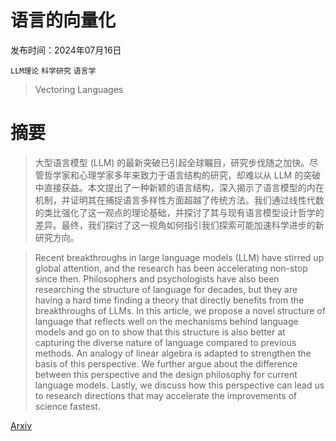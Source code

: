 # 语言的向量化

发布时间：2024年07月16日

`LLM理论` `科学研究` `语言学`

> Vectoring Languages

# 摘要

> 大型语言模型 (LLM) 的最新突破已引起全球瞩目，研究步伐随之加快。尽管哲学家和心理学家多年来致力于语言结构的研究，却难以从 LLM 的突破中直接获益。本文提出了一种新颖的语言结构，深入揭示了语言模型的内在机制，并证明其在捕捉语言多样性方面超越了传统方法。我们通过线性代数的类比强化了这一观点的理论基础，并探讨了其与现有语言模型设计哲学的差异。最终，我们探讨了这一视角如何指引我们探索可能加速科学进步的新研究方向。

> Recent breakthroughs in large language models (LLM) have stirred up global attention, and the research has been accelerating non-stop since then. Philosophers and psychologists have also been researching the structure of language for decades, but they are having a hard time finding a theory that directly benefits from the breakthroughs of LLMs. In this article, we propose a novel structure of language that reflects well on the mechanisms behind language models and go on to show that this structure is also better at capturing the diverse nature of language compared to previous methods. An analogy of linear algebra is adapted to strengthen the basis of this perspective. We further argue about the difference between this perspective and the design philosophy for current language models. Lastly, we discuss how this perspective can lead us to research directions that may accelerate the improvements of science fastest.

[Arxiv](https://arxiv.org/abs/2407.11766)